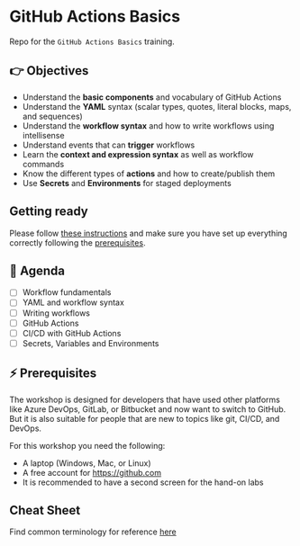 # GitHub Actions Basics 

Repo for the `GitHub Actions Basics` training.

## 👉 Objectives

- Understand the **basic components** and vocabulary of GitHub Actions
- Understand the **YAML** syntax (scalar types, quotes, literal blocks, maps, and sequences)
- Understand the **workflow syntax** and how to write workflows using intellisense
- Understand events that can **trigger** workflows
- Learn the **context and expression syntax** as well as workflow commands
- Know the different types of **actions** and how to create/publish them
- Use **Secrets** and **Environments** for staged deployments

## Getting ready

Please follow [these instructions](GettingReady.md) and make sure you have set up everything correctly following the [prerequisites](#-prerequisites).

## 📆 Agenda

- [ ] Workflow fundamentals
- [ ] YAML and workflow syntax
- [ ] Writing workflows
- [ ] GitHub Actions
- [ ] CI/CD with GitHub Actions
- [ ] Secrets, Variables and Environments

## ⚡ Prerequisites

The workshop is designed for developers that have used other platforms like Azure DevOps, GitLab, or Bitbucket and now want to switch to GitHub. But it is also suitable for people that are new to topics like git, CI/CD, and DevOps.

For this workshop you need the following:

- A laptop (Windows, Mac, or Linux)
- A free account for https://github.com
- It is recommended to have a second screen for the hand-on labs

## Cheat Sheet

Find common terminology for reference [here](./CheatSheet.md)
